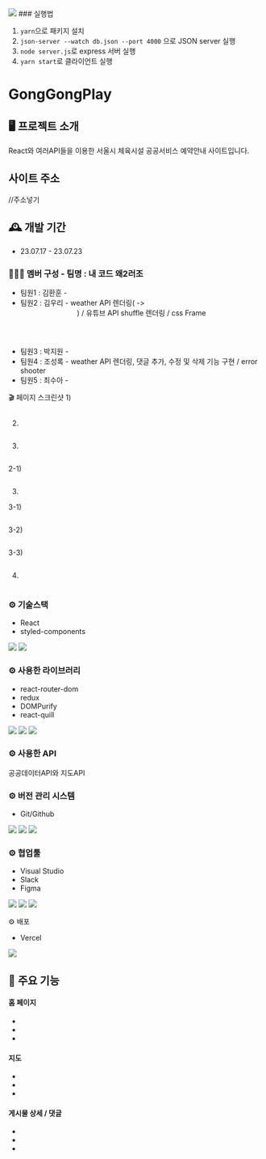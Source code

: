 <img src="https://capsule-render.vercel.app/api?type=wave&color=auto&height=300&section=header&text=GongGong%20Play&fontSize=60" />
### 실행법

1. `yarn`으로 패키지 설치
2. `json-server --watch db.json --port 4000` 으로 JSON server 실행
3. `node server.js`로 express 서버 실행
4. `yarn start`로 클라이언트 실행



# GongGongPlay

## 🖥️ 프로젝트 소개

React와 여러API들을 이용한 서울시 체육시설 공공서비스 예약안내 사이트입니다.

## 사이트 주소

//주소넣기

## 🕰️ 개발 기간

- 23.07.17 - 23.07.23

### 🧑‍🤝‍🧑 멤버 구성 - 팀명 : 내 코드 왜2러조
- 팀원1 : 김환훈 - 
- 팀원2 : 김우리 - weather API 렌더링(<Home/> -> <Header/>) / 유튜브 API shuffle 렌더링 / css Frame 
- 팀원3 : 박지원 - 
- 팀원4 : 조성록 - weather API 렌더링, 댓글 추가, 수정 및 삭제 기능 구현 / error shooter
- 팀원5 : 최수아 - 

🎬 페이지 스크린샷
1) 

<img src="" alt="" />

2) 

<img src="" alt="" />

3) 

<img src="" alt=""/>

2-1) 

<img src="" alt=""/>

3) 

3-1) 
   
<img src="" alt=""/>


3-2) 

<img src="" alt="" />

3-3) 

<img src="" alt=""/>

4) 

<img src="" alt="" />


### ⚙️ 기술스택
- React
- styled-components

<div align=“center”>
    <img src="https://img.shields.io/badge/react-61DAFB?style=for-the-badge&logo=git&logoColor=white">
    <img src="https://img.shields.io/badge/styledcomponents-DB7093?style=for-the-badge&logo=git&logoColor=white">
</div> 

### ⚙️ 사용한 라이브러리
- react-router-dom
- redux
- DOMPurify
- react-quill
<div align=“center”>
  <img src="https://img.shields.io/badge/createreactapp-09D3AC?style=for-the-badge&logo=git&logoColor=white">
  <img src="https://img.shields.io/badge/redux-764ABC?style=for-the-badge&logo=git&logoColor=white">  
  <img src="https://img.shields.io/badge/reactrouter-CA4245?style=for-the-badge&logo=git&logoColor=white">
</div> 

### ⚙️ 사용한 API
공공데이터API와 지도API

### ⚙️ 버전 관리 시스템
- Git/Github
<div align=“center”>
 <img src="https://img.shields.io/badge/git-F05032?style=for-the-badge&logo=git&logoColor=white">
 <img src="https://img.shields.io/badge/github-181717?style=for-the-badge&logo=github&logoColor=white">
 <img src="https://img.shields.io/badge/sourcetree-0052CC?style=for-the-badge&logo=github&logoColor=white">
</div>

### ⚙️ 협업툴
- Visual Studio
- Slack
- Figma
<div align=“center”>
 <img src="https://img.shields.io/badge/visualstudio-5C2D91?style=for-the-badge&logo=visualstudio&logoColor=white">
 <img src="https://img.shields.io/badge/slack-4A154B?style=for-the-badge&logo=slack&logoColor=white">
 <img src="https://img.shields.io/badge/figma-F24E1E?style=for-the-badge&logo=slack&logoColor=white">
</div>

⚙️ 배포 
- Vercel
<div align=“center”>
	  <img src="https://img.shields.io/badge/vercel-000000?style=for-the-badge&logo=vercel&logoColor=white">
  </div>
  
## 📌 주요 기능

#### 홈 페이지

- 
-  
- 

#### 지도

- 
- 
- 

#### 게시물 상세 / 댓글

- 
- 
- 
